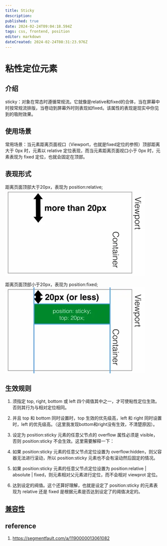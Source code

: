 ```yaml
---
title: Sticky
description: 
published: true
date: 2024-02-24T09:04:18.594Z
tags: css, frontend, position
editor: markdown
dateCreated: 2024-02-24T08:31:23.976Z
---
```


# 粘性定位元素

## 介绍
sticky：对象在常态时遵循常规流。它就像是relative和fixed的合体，当在屏幕中时按常规流排版，当卷动到屏幕外时则表现如fixed。该属性的表现是现实中你见到的吸附效果。

## 使用场景
常用场景：当元素距离页面视口（Viewport，也就是fixed定位的参照）顶部距离大于 0px 时，元素以 relative 定位表现，而当元素距离页面视口小于 0px 时，元素表现为 fixed 定位，也就会固定在顶部。

## 表现形式
距离页面顶部大于20px，表现为 position:relative;
![bv2xut.webp](/public/bv2xut.webp)

距离页面顶部小于20px，表现为 position:fixed;
![bv2xu9.webp](/public/bv2xu9.webp)

## 生效规则
1. 须指定 top, right, bottom 或 left 四个阈值其中之一，才可使粘性定位生效。否则其行为与相对定位相同。

2. 并且 top 和 bottom 同时设置时，top 生效的优先级高，left 和 right 同时设置时，left 的优先级高。（这里我发现bottom和right没有生效，不清楚原因）。
3. 设定为 position:sticky 元素的任意父节点的 overflow 属性必须是 visible，否则 position:sticky 不会生效。这里需要解释一下：

4. 如果 position:sticky 元素的任意父节点定位设置为 overflow:hidden，则父容器无法进行滚动，所以 position:sticky 元素也不会有滚动然后固定的情况。
5. 如果 position:sticky 元素的任意父节点定位设置为 position:relative | absolute | fixed，则元素相对父元素进行定位，而不会相对 viewprot 定位。
5. 达到设定的阀值。这个还算好理解，也就是设定了 position:sticky 的元素表现为 relative 还是 fixed 是根据元素是否达到设定了的阈值决定的。

## [兼容性](https://caniuse.com/)

## reference
1. https://segmentfault.com/a/1190000013061082
